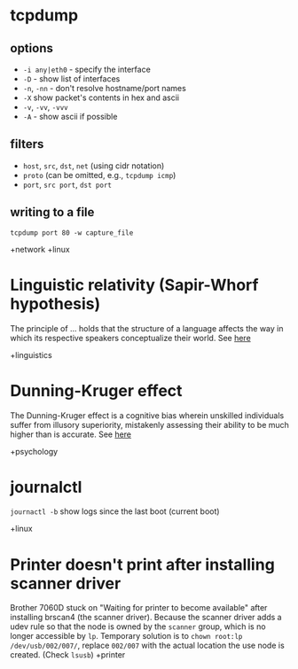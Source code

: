 tcpdump
=======

## options

* `-i any|eth0` - specify the interface
* `-D` - show list of interfaces
* `-n`, `-nn` - don't resolve hostname/port names
* `-X` show packet's contents in hex and ascii
* `-v`, `-vv`, `-vvv`
* `-A` - show ascii if possible

## filters

* `host`, `src`, `dst`, `net` (using cidr notation)
* `proto` (can be omitted, e.g., `tcpdump icmp`)
* `port`, `src port`, `dst port`

## writing to a file

`tcpdump port 80 -w capture_file`

+network +linux


Linguistic relativity (Sapir-Whorf hypothesis)
==============================================

The principle of ... holds that the structure of a language affects the way in which its respective speakers conceptualize their world. See [here](http://en.wikipedia.org/wiki/Linguistic_relativity)

+linguistics


Dunning-Kruger effect
=====================

The Dunning-Kruger effect is a cognitive bias wherein unskilled individuals suffer from illusory superiority, mistakenly assessing their ability to be much higher than is accurate. See [here](http://en.wikipedia.org/wiki/Dunning%E2%80%93Kruger_effect)

+psychology

journalctl
==========

`journactl -b` show logs since the last boot (current boot)

+linux

Printer doesn't print after installing scanner driver
=====================================================
Brother 7060D stuck on "Waiting for printer to become available" after installing brscan4 (the scanner driver).  Because the scanner driver adds a udev rule so that the node is owned by the `scanner` group, which is no longer accessible by `lp`.  Temporary solution is to `chown root:lp /dev/usb/002/007/`, replace `002/007` with the actual location the use node is created. (Check `lsusb`)
+printer
